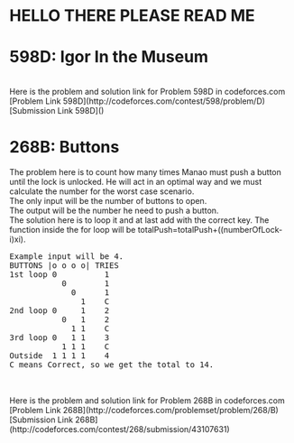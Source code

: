 # HELLO THERE PLEASE READ ME

# 598D: Igor In the Museum
<br>
Here is the problem and solution link for Problem 598D in codeforces.com <br>
[Problem Link 598D](http://codeforces.com/contest/598/problem/D) <br>
[Submission Link 598D]() <br>

# 268B: Buttons
The problem here is to count how many times Manao must push a button until the lock is unlocked. He will act in an optimal way and we must calculate the number for the worst case scenario. <br>
The only input will be the number of buttons to open. <br>
The output will be the number he need to push a button. <br>
The solution here is to loop it and at last add with the correct key. The function inside the for loop will be totalPush=totalPush+((numberOfLock-i)xi). <br>
<pre>
Example input will be 4.
BUTTONS |o o o o| TRIES
1st loop 0          1
           0        1
             0      1
               1    C
2nd loop 0     1    2
           0   1    2
             1 1    C
3rd loop 0   1 1    3
           1 1 1    C
Outside  1 1 1 1    4
C means Correct, so we get the total to 14. <br>
</pre>
<br>
Here is the problem and solution link for Problem 268B in codeforces.com <br>
[Problem Link 268B](http://codeforces.com/problemset/problem/268/B) <br>
[Submission Link 268B](http://codeforces.com/contest/268/submission/43107631) <br>
